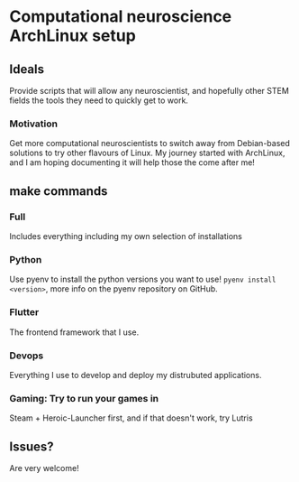 # Computational neuroscience ArchLinux setup

## Ideals
Provide scripts that will allow any neuroscientist, and hopefully other STEM fields the tools they need to quickly get to work.

### Motivation
Get more computational neuroscientists to switch away from Debian-based solutions to try other flavours of Linux. My journey started with ArchLinux, and I am hoping documenting it will help those the come after me!

## make commands

### Full
Includes everything including my own selection of installations

### Python
Use pyenv to install the python versions you want to use! `pyenv install <version>`, more info on the pyenv repository on GitHub.

### Flutter
The frontend framework that I use.

### Devops
Everything I use to develop and deploy my distrubuted applications.

### Gaming: Try to run your games in
Steam + Heroic-Launcher first, and if that doesn't work, try Lutris

## Issues?
Are very welcome!

